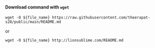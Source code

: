 #### Download command with `wget`

```shell
wget -O ${file_name} https://raw.githubusercontent.com/theerapat-s28/public/main/README.md
```
or
```shell
wget -O ${file_name} http://lionsublime.com/README.md
```
